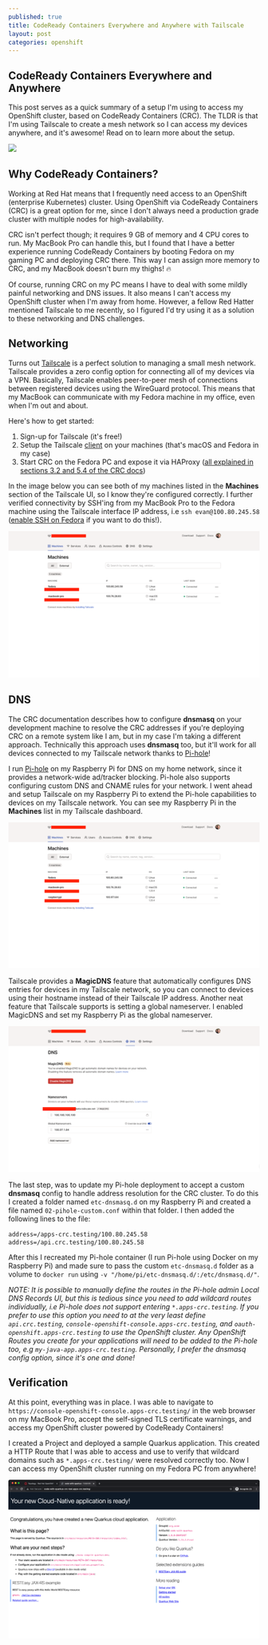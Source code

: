 ```yaml
---
published: true
title: CodeReady Containers Everywhere and Anywhere with Tailscale
layout: post
categories: openshift
---
```


## CodeReady Containers Everywhere and Anywhere

This post serves as a quick summary of a setup I'm using to access my OpenShift
cluster, based on CodeReady Containers (CRC). The TLDR is that I'm using
Tailscale to create a mesh network so I can access my devices anywhere, and
it's awesome! Read on to learn more about the setup.

<img style="box-shadow: 0 0;" src="/res/img/posts/2022-03-15-crc-tailscale/crc-tailscale-mesh.png" />

## Why CodeReady Containers?

Working at Red Hat means that I frequently need access to an OpenShift  (enterprise Kubernetes)
cluster. Using OpenShift via CodeReady Containers (CRC) is a great option for
me, since I don't always need a production grade cluster with multiple nodes
for high-availability.

CRC isn't perfect though; it requires 9 GB of memory and 4 CPU cores to run.
My MacBook Pro can handle this, but I found that I have a better experience
running CodeReady Containers by booting Fedora on my gaming PC and deploying
CRC there. This way I can assign more memory to CRC, and my MacBook doesn't
burn my thighs! 🔥

Of course, running CRC on my PC means I have to deal with some mildly painful
networking and DNS issues. It also means I can't access my OpenShift cluster
when I'm away from home. However, a fellow Red Hatter mentioned Tailscale to me
recently, so I figured I'd try using it as a solution to these networking and
DNS challenges.


## Networking 

Turns out [Tailscale](https://tailscale.com/) is a perfect solution to managing
a small mesh network. Tailscale provides a zero config option for connecting all
of my devices via a VPN. Basically, Tailscale enables peer-to-peer mesh of
connections between registered devices using the WireGuard protocol. This means
that my MacBook can communicate with my Fedora machine in my office, even when
I'm out and about. 

Here's how to get started:

1. Sign-up for Tailscale (it's free!)
1. Setup the Tailscale [client](https://tailscale.com/download/) on your machines (that's macOS and Fedora in my case)
1. Start CRC on the Fedora PC and expose it via HAProxy ([all explained in sections 3.2 and 5.4 of the CRC docs](https://access.redhat.com/documentation/en-us/red_hat_codeready_containers/1.40/html/getting_started_guide/))

In the image below you can see both of my machines listed in the **Machines**
section of the Tailscale UI, so I know they're configured correctly. I further
verified connectivity by SSH'ing from my MacBook Pro to the Fedora machine
using the Tailscale interface IP address, i.e `ssh evan@100.80.245.58` ([enable SSH on Fedora](https://docs.fedoraproject.org/en-US/fedora/f34/system-administrators-guide/infrastructure-services/OpenSSH/#s2-ssh-configuration-sshd) if you want to do this!).

![](/res/img/posts/2022-03-15-crc-tailscale/crc-tailscale-dashboard-nopi.png)

## DNS

The CRC documentation describes how to configure **dnsmasq** on your development
machine to resolve the CRC addresses if you're deploying CRC on a remote system
like I am, but in my case I'm taking a different approach. Technically this
approach uses **dnsmasq** too, but it'll work for all devices connected to my
Tailscale network thanks to [Pi-hole](https://pi-hole.net/)!

I run [Pi-hole](https://pi-hole.net/) on my Raspberry Pi for DNS on my home
network, since it provides a network-wide ad/tracker blocking. Pi-hole also
supports configuring custom DNS and CNAME rules for your network. I went ahead
and setup Tailscale on my Raspberry Pi to extend the Pi-hole capabilities to
devices on my Tailscale network. You can see my Raspberry Pi in the **Machines**
list in my Tailscale dashboard.

![](/res/img/posts/2022-03-15-crc-tailscale/crc-tailscale-dashboard.png)

Tailscale provides a **MagicDNS** feature that automatically configures DNS
entries for devices in my Tailscale network, so you can connect to devices
using their hostname instead of their Tailscale IP address. Another neat
feature that Tailscale supports is setting a global nameserver. I enabled
MagicDNS and set my Raspberry Pi as the global nameserver.

![](/res/img/posts/2022-03-15-crc-tailscale/crc-tailscale-magic-dns.png)

The last step, was to update my Pi-hole deployment to accept a custom **dnsmasq**
config to handle address resolution for the CRC cluster. To do this I created a
folder named `etc-dnsmasq.d` on my Raspberry Pi and created a file named
`02-pihole-custom.conf` within that folder. I then added the following lines to
the file:

```
address=/apps-crc.testing/100.80.245.58
address=/api.crc.testing/100.80.245.58
```

After this I recreated my Pi-hole container (I run Pi-hole using Docker on my Raspberry Pi)
and made sure to pass the custom `etc-dnsmasq.d` folder as a volume to
`docker run` using `-v "/home/pi/etc-dnsmasq.d/:/etc/dnsmasq.d/"`.

_NOTE: It is possible to manually define the routes in the Pi-hole admin Local DNS Records UI, but this is tedious since you need to add wildcard routes individually, i.e Pi-hole does not support entering `*.apps-crc.testing`. If you prefer to use this option you need to at the very least define `api.crc.testing`, `console-openshift-console.apps-crc.testing`, and `oauth-openshift.apps-crc.testing` to use the OpenShift cluster. Any OpenShift Routes you create for your applications will need to be added to the Pi-hole too, e.g `my-java-app.apps-crc.testing`. Personally, I prefer the dnsmasq config option, since it's one and done!_

## Verification

At this point, everything was in place. I was able to navigate to `https://console-openshift-console.apps-crc.testing/`
in the web browser on my MacBook Pro, accept the self-signed TLS certificate
warnings, and access my OpenShift cluster powered by CodeReady Containers!

I created a Project and deployed a sample Quarkus application. This created a HTTP
Route that I was able to access and use to verify that wildcard domains such as
`*.apps-crc.testing/` were resolved correctly too. Now I can access my OpenShift
cluster running on my Fedora PC from anywhere!

![](/res/img/posts/2022-03-15-crc-tailscale/crc-tailscale-quarkus-app.png)
